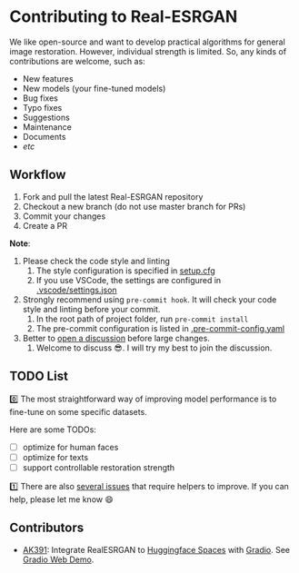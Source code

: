 # Contributing to Real-ESRGAN

We like open-source and want to develop practical algorithms for general image restoration. However, individual strength is limited. So, any kinds of contributions are welcome, such as:

- New features
- New models (your fine-tuned models)
- Bug fixes
- Typo fixes
- Suggestions
- Maintenance
- Documents
- *etc*

## Workflow

1. Fork and pull the latest Real-ESRGAN repository
1. Checkout a new branch (do not use master branch for PRs)
1. Commit your changes
1. Create a PR

**Note**:
1. Please check the code style and linting
    1. The style configuration is specified in [setup.cfg](setup.cfg)
    1. If you use VSCode, the settings are configured in [.vscode/settings.json](.vscode/settings.json)
1. Strongly recommend using `pre-commit hook`. It will check your code style and linting before your commit.
    1. In the root path of project folder, run `pre-commit install`
    1. The pre-commit configuration is listed in [.pre-commit-config.yaml](.pre-commit-config.yaml)
1. Better to [open a discussion](https://github.com/xinntao/Real-ESRGAN/discussions) before large changes.
    1. Welcome to discuss :sunglasses:. I will try my best to join the discussion.

## TODO List

:zero: The most straightforward way of improving model performance is to fine-tune on some specific datasets.

Here are some TODOs:

- [ ] optimize for human faces
- [ ] optimize for texts
- [ ] support controllable restoration strength

:one: There are also [several issues](https://github.com/xinntao/Real-ESRGAN/issues) that require helpers to improve. If you can help, please let me know :smile:

## Contributors

- [AK391](https://github.com/AK391): Integrate RealESRGAN to [Huggingface Spaces](https://huggingface.co/spaces) with [Gradio](https://github.com/gradio-app/gradio). See [Gradio Web Demo](https://huggingface.co/spaces/akhaliq/Real-ESRGAN).
